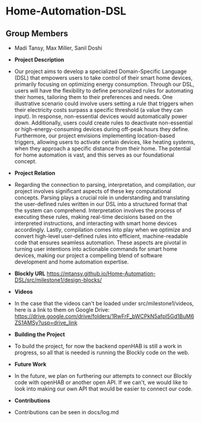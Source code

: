 # Home-Automation-DSL

## Group Members
- Madi Tansy, Max Miller, Sanil Doshi

- **Project Description**
- Our project aims to develop a specialized Domain-Specific Language (DSL) that empowers users to take control of their smart home devices, primarily focusing on optimizing energy consumption. Through our DSL, users will have the flexibility to define personalized rules for automating their homes, tailoring them to their preferences and needs. One illustrative scenario could involve users setting a rule that triggers when their electricity costs surpass a specific threshold (a value they can input). In response, non-essential devices would automatically power down. Additionally, users could create rules to deactivate non-essential or high-energy-consuming devices during off-peak hours they define. Furthermore, our project envisions implementing location-based triggers, allowing users to activate certain devices, like heating systems, when they approach a specific distance from their home. The potential for home automation is vast, and this serves as our foundational concept.

- **Project Relation**
- Regarding the connection to parsing, interpretation, and compilation, our project involves significant aspects of these key computational concepts. Parsing plays a crucial role in understanding and translating the user-defined rules written in our DSL into a structured format that the system can comprehend. Interpretation involves the process of executing these rules, making real-time decisions based on the interpreted instructions, and interacting with smart home devices accordingly. Lastly, compilation comes into play when we optimize and convert high-level user-defined rules into efficient, machine-readable code that ensures seamless automation. These aspects are pivotal in turning user intentions into actionable commands for smart home devices, making our project a compelling blend of software development and home automation expertise.

- **Blockly URL**
https://mtansy.github.io/Home-Automation-DSL/src/milestone1/design-blocks/

- **Videos**
- In the case that the videos can't be loaded under src/milestone1/videos, here is a link to them on Google Drive:
https://drive.google.com/drive/folders/1RwFrF_bWCPkN5afpI5Gd1BuM6ZS1AMSy?usp=drive_link

- **Building the Project**
- To build the project, for now the backend openHAB is still a work in progress, so all that is needed is running the Blockly code on the web.

- **Future Work**
- In the future, we plan on furthering our attempts to connect our Blockly code with openHAB or another open API. If we can't, we would like to look into making our own API that would be easier to connect our code.

- **Contributions**
- Contributions can be seen in docs/log.md
